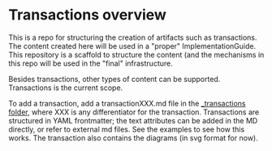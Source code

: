 # Transactions overview

This is a repo for structuring the creation of artifacts such as transactions. The content created here will be used in a "proper" ImplementationGuide. This repository is a scaffold to structure the content (and the mechanisms in this repo will be used in the "final" infrastructure.

Besides transactions, other types of content can be supported. Transactions is the current scope.

To add a transaction, add a transactionXXX.md file in the [_transactions folder](https://github.com/costateixeira/gendocs/tree/gh-pages/_transactions), where XXX is any differentiator for the transaction.
Transactions are structured in YAML frontmatter; the text attributes can be added in the MD directly, or refer to external md files. See the examples to see how this works.
The transaction also contains the diagrams (in svg format for now).
